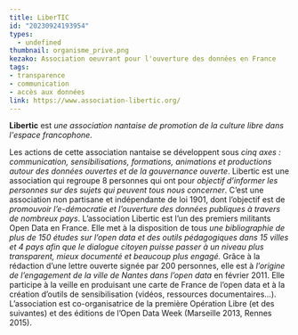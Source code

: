 ```yaml
---
title: LiberTIC
id: "20230924193954"
types:
  - undefined
thumbnail: organisme_prive.png
kezako: Association oeuvrant pour l'ouverture des données en France
tags:
- transparence
- communication
- accès aux données
link: https://www.association-libertic.org/
---
```

**Libertic** est *une association nantaise de promotion de la culture libre dans l'espace francophone.*

Les actions de cette association nantaise se développent sous *cinq axes : communication, sensibilisations, formations, animations et productions autour des données ouvertes et de la gouvernance ouverte*.
Libertic est une association qui regroupe 8 personnes qui ont pour *objectif d’informer les personnes sur des sujets qui peuvent tous nous concerner*. C’est une association non partisane et indépendante de loi 1901, dont l’objectif est de *promouvoir l’e-démocratie et l’ouverture des données publiques à travers de nombreux pays*.
L’association Libertic est l’un des premiers militants Open Data en France. Elle met à la disposition de tous *une bibliographie de plus de 150 études sur l’open data et des outils pédagogiques dans 15 villes et 4 pays afin que le dialogue citoyen puisse passer à un niveau plus transparent, mieux documenté et beaucoup plus engagé.*
Grâce à la rédaction d’une lettre ouverte signée par 200 personnes, elle est à *l’origine de l’engagement de la ville de Nantes dans l’open data* en février 2011. Elle participe à la veille en produisant une carte de France de l’open data et à la création d’outils de sensibilisation (vidéos, ressources documentaires...). L’association est co-organisatrice de la première Opération Libre (et des suivantes) et des éditions de l’Open Data Week (Marseille 2013, Rennes 2015).



